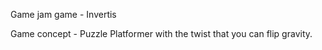 Game jam game - Invertis

Game concept - Puzzle Platformer with the twist that you can flip gravity.
